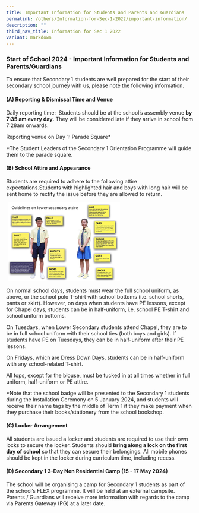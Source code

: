 ```yaml
---
title: Important Information for Students and Parents and Guardians
permalink: /others/Information-for-Sec-1-2022/important-information/
description: ""
third_nav_title: Information for Sec 1 2022
variant: markdown
---
```

### Start of School 2024 - Important Information for Students and Parents/Guardians

  

To ensure that Secondary 1 students are well prepared for the start of their secondary school journey with us, please note the following information.

  

#### (A)&nbsp;Reporting &amp; Dismissal Time and Venue

Daily reporting time:&nbsp; Students should be at the school’s assembly venue&nbsp;**by 7:35 am every day.** They will be considered late if they arrive in school from 7:28am onwards. 

Reporting venue on Day 1: Parade Square*

*The Student Leaders of the Secondary 1 Orientation Programme will guide them to the parade square.



  

#### (B)&nbsp;School Attire and Appearance

Students are required to adhere to the following attire expectations.Students with highlighted hair and boys with long hair will be sent home to rectify the issue before they are allowed to return.

&nbsp;<img src="/images/attire100.png" style="width:60%">
 
On normal school days, students must wear the full school uniform, as above, or the school polo T-shirt with school bottoms (i.e. school shorts, pants or skirt). However, on days when students have PE lessons, except for Chapel days, students can be in half-uniform, i.e. school PE T-shirt and school uniform bottoms.

On Tuesdays, when Lower Secondary students attend Chapel, they are to be in full school uniform with their school ties (both boys and girls). If students have PE on Tuesdays, they can be in half-uniform after their PE lessons.

On Fridays, which are Dress Down Days, students can be in half-uniform with any school-related T-shirt. 

All tops, except for the blouse, must be tucked in at all times whether in full uniform, half-uniform or PE attire.

*Note that the school badge will be presented to the Secondary 1 students during the Installation Ceremony on 5 January 2024, and students will receive their name tags by the middle of Term 1 if they make payment when they purchase their books/stationery from the school bookshop.

  

#### (C)&nbsp;Locker Arrangement

All students are issued a locker and students are required to use their own locks to secure the locker. Students should&nbsp;**bring along a lock on the first day of school**&nbsp;so that they can secure their belongings. All mobile phones should be kept in the locker during curriculum time, including recess.

  

 

#### (D)&nbsp;Secondary 1 3-Day Non Residential Camp (15 - 17 May 2024)

The school will be organising a camp for Secondary 1 students as part of the school’s FLEX programme. It will be held at an external campsite. Parents / Guardians will receive more information with regards to the camp via Parents Gateway (PG) at a later date.

